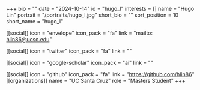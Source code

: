 +++
bio = "" 
date = "2024-10-14" 
id = "hugo_l" 
interests = [] 
name = "Hugo Lin" 
portrait = "/portraits/hugo_l.jpg" 
short_bio = "" 
sort_position = 10
 short_name = "hugo_l" 

[[social]] 
    icon = "envelope" 
    icon_pack = "fa" 
    link = "mailto: hlin86@ucsc.edu"

 [[social]] 
    icon = "twitter" 
    icon_pack = "fa" 
    link = "" 

[[social]] 
    icon = "google-scholar" 
    icon_pack = "ai" 
    link = "" 

[[social]] 
    icon = "github" 
    icon_pack = "fa" 
    link = "https://github.com/hlin86" 
[[organizations]] 
     name = "UC Santa Cruz" 
      role = "Masters Student" 
+++
